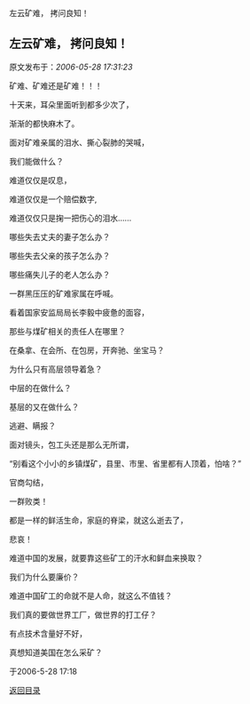 左云矿难， 拷问良知！
## 左云矿难， 拷问良知！

 原文发布于：*2006-05-28 17:31:23*

矿难、矿难还是矿难！！！

十天来，耳朵里面听到都多少次了，

渐渐的都快麻木了。

面对矿难亲属的泪水、撕心裂肺的哭喊，

我们能做什么？

难道仅仅是叹息，

难道仅仅是一个赔偿数字,

难道仅仅只是掬一把伤心的泪水......

 

哪些失去丈夫的妻子怎么办？

哪些失去父亲的孩子怎么办？

哪些痛失儿子的老人怎么办？

一群黑压压的矿难家属在呼喊。

 

看着国家安监局局长李毅中疲惫的面容，

那些与煤矿相关的责任人在哪里？

在桑拿、在会所、在包房，开奔驰、坐宝马？

为什么只有高层领导着急？

中层的在做什么？

基层的又在做什么？

逃避、瞒报？

 

面对镜头，包工头还是那么无所谓，

“别看这个小小的乡镇煤矿，县里、市里、省里都有人顶着，怕啥？”

官商勾结，

一群败类！

 

都是一样的鲜活生命，家庭的脊梁，就这么逝去了，

悲哀！

难道中国的发展，就要靠这些矿工的汗水和鲜血来换取？

我们为什么要廉价？

难道中国矿工的命就不是人命，就这么不值钱？

我们真的要做世界工厂，做世界的打工仔？

有点技术含量好不好，

真想知道美国在怎么采矿？

 

于2006-5-28 17&#58;18

 

[返回目录](index.html)

